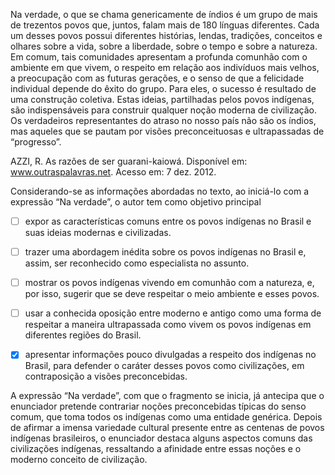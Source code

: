 

Na verdade, o que se chama genericamente de índios é um grupo de mais de trezentos povos que, juntos, falam mais de 180 línguas diferentes. Cada um desses povos possui diferentes histórias, lendas, tradições, conceitos e olhares sobre a vida, sobre a liberdade, sobre o tempo e sobre a natureza. Em comum, tais comunidades apresentam a profunda comunhão com o ambiente em que vivem, o respeito em relação aos indivíduos mais velhos, a preocupação com as futuras gerações, e o senso de que a felicidade individual depende do êxito do grupo. Para eles, o sucesso é resultado de uma construção coletiva. Estas ideias, partilhadas pelos povos indígenas, são indispensáveis para construir qualquer noção moderna de civilização. Os verdadeiros representantes do atraso no nosso país não são os índios, mas aqueles que se pautam por visões preconceituosas e ultrapassadas de “progresso”.

AZZI, R. As razões de ser guarani-kaiowá. Disponível em: www.outraspalavras.net. Acesso em: 7 dez. 2012.

Considerando-se as informações abordadas no texto, ao iniciá-lo com a expressão “Na verdade”, o autor tem como objetivo principal



- [ ] expor as características comuns entre os povos indígenas no Brasil e suas ideias modernas e civilizadas.
- [ ] trazer uma abordagem inédita sobre os povos indígenas no Brasil e, assim, ser reconhecido como especialista no assunto.
- [ ] mostrar os povos indígenas vivendo em comunhão com a natureza, e, por isso, sugerir que se deve respeitar o meio ambiente e esses povos.
- [ ] usar a conhecida oposição entre moderno e antigo como uma forma de respeitar a maneira ultrapassada como vivem os povos indígenas em diferentes regiões do Brasil.
- [x] apresentar informações pouco divulgadas a respeito dos indígenas no Brasil, para defender o caráter desses povos como civilizações, em contraposição a visões preconcebidas.


A expressão “Na verdade”, com que o fragmento se inicia, já antecipa que o enunciador pretende contrariar noções preconcebidas típicas do senso comum, que toma todos os indígenas como uma entidade genérica. Depois de afirmar a imensa variedade cultural presente entre as centenas de povos indígenas brasileiros, o enunciador destaca alguns aspectos comuns das civilizações indígenas, ressaltando a afinidade entre essas noções e o moderno conceito de civilização.

